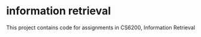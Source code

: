 # information retrieval
This project contains code for assignments in CS6200, Information Retrieval
